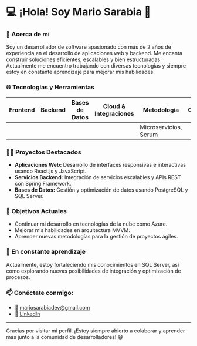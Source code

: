 # 💻 ¡Hola! Soy Mario Sarabia 👋

### 🔹 Acerca de mí

Soy un desarrollador de software apasionado con más de 2 años de experiencia en el desarrollo de aplicaciones web y backend. Me encanta construir soluciones eficientes, escalables y bien estructuradas. Actualmente me encuentro trabajando con diversas tecnologías y siempre estoy en constante aprendizaje para mejorar mis habilidades.

### 🌐 Tecnologías y Herramientas

| Frontend | Backend | Bases de Datos | Cloud & Integraciones | Metodología                                     | Otros |
| -------- | ------- | -------------- | --------------------- | ----------------------------------------------- | ----- |
|          |         |                |                       | Microservicios, Scrum                           |       |

### 🧑‍💻 Proyectos Destacados

- **Aplicaciones Web:** Desarrollo de interfaces responsivas e interactivas usando React.js y JavaScript.
- **Servicios Backend:** Integración de servicios escalables y APIs REST con Spring Framework.
- **Bases de Datos:** Gestión y optimización de datos usando PostgreSQL y SQL Server.

### 🚀 Objetivos Actuales

- Continuar mi desarrollo en tecnologías de la nube como Azure.
- Mejorar mis habilidades en arquitectura MVVM.
- Aprender nuevas metodologías para la gestión de proyectos ágiles.

### 🌱 En constante aprendizaje

Actualmente, estoy fortaleciendo mis conocimientos en SQL Server, así como explorando nuevas posibilidades de integración y optimización de procesos.

### 📫 Conéctate conmigo:

- 📧 mariosarabiadev@gmail.com
- 💼 [LinkedIn](https://www.linkedin.com/in/mariosarabiadev/)

---

Gracias por visitar mi perfil. ¡Estoy siempre abierto a colaborar y aprender más junto a la comunidad de desarrolladores! 😄

